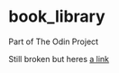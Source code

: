 # book_library
Part of The Odin Project

Still broken but heres [a link](https://myshro.github.io/book_library/)
